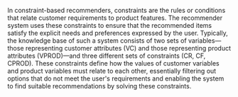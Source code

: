 In constraint-based recommenders, constraints are the rules or conditions that relate customer requirements to product features. The recommender system uses these constraints to ensure that the recommended items satisfy the explicit needs and preferences expressed by the user. Typically, the knowledge base of such a system consists of two sets of variables—those representing customer attributes (VC) and those representing product attributes (VPROD)—and three different sets of constraints (CR, CF, CPROD). These constraints define how the values of customer variables and product variables must relate to each other, essentially filtering out options that do not meet the user's requirements and enabling the system to find suitable recommendations by solving these constraints.
